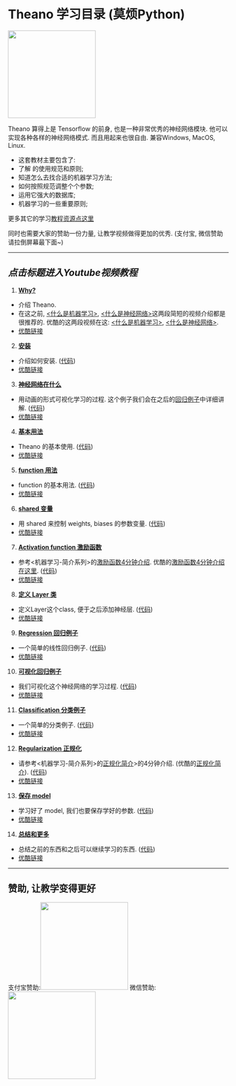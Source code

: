 
# Theano 学习目录 (莫烦Python)
<img src='https://github.com/MorvanZhou/tutorials/blob/gh-pages/theanoTUT/theano%20cover%20page.jpg?raw=true' height=200>

Theano 算得上是 Tensorflow 的前身, 也是一种非常优秀的神经网络模块. 他可以实现各种各样的神经网络模式. 而且用起来也很自由. 兼容Windows, MacOS, Linux.

* 这套教材主要包含了:
 * 了解 的使用规范和原则;
 * 知道怎么去找合适的机器学习方法;
 * 如何按照规范调整个个参数;
 * 运用它强大的数据库;
 * 机器学习的一些重要原则;

更多其它的学习[教程资源点这里](http://morvanzhou.github.io/tutorials/)

同时也需要大家的赞助一份力量, 让教学视频做得更加的优秀. (支付宝, 微信赞助请拉倒屏幕最下面~)

---
## *点击标题进入Youtube视频教程*

1. [**Why?**](https://www.youtube.com/watch?v=84yGQZE43OU&list=PLXO45tsB95cKpDID642AjNkygrSR5X15T&index=2)
  * 介绍 Theano.
  * 在这之前, [<什么是机器学习>](https://www.youtube.com/watch?v=YY7-VKXybjc&list=PLXO45tsB95cIFm8Y8vMkNNPPXAtYXwKin&index=1), [<什么是神经网络>](https://www.youtube.com/watch?v=RSRkp8VAavQ&index=2&list=PLXO45tsB95cIFm8Y8vMkNNPPXAtYXwKin)这两段简短的视频介绍都是很推荐的. 优酷的这两段视频在这: [<什么是机器学习>](http://v.youku.com/v_show/id_XMTYyMjk2NDIwOA==.html?f=27892935&o=1), [<什么是神经网络>](http://v.youku.com/v_show/id_XMTU5NDc3MDQwOA==.html?f=27892935&o=1).
  * [优酷链接](http://v.youku.com/v_show/id_XMTY1OTQ4NDI2OA==.html?f=27743371&o=1)


2. [**安装**](https://www.youtube.com/watch?v=uefJFOaypj8&list=PLXO45tsB95cKpDID642AjNkygrSR5X15T&index=3)
  * 介绍如何安装. ([代码](https://github.com/MorvanZhou/tutorials/blob/master/theanoTUT/theano2_install.py))
  * [优酷链接](http://v.youku.com/v_show/id_XMTY1OTUyNjIzNg==.html?f=27743371&o=1) 


3. [**神经网络在什么**](https://www.youtube.com/watch?v=sPu4KpzLaDQ&list=PLXO45tsB95cKpDID642AjNkygrSR5X15T&index=4)
  * 用动画的形式可视化学习的过程. 这个例子我们会在之后的[回归例子](https://www.youtube.com/watch?v=EULCWeavwPU&list=PLXO45tsB95cKpDID642AjNkygrSR5X15T&index=10)中详细讲解. ([代码](https://github.com/MorvanZhou/tutorials/blob/master/theanoTUT/theano3_what_does_ML_do.py))
  * [优酷链接](http://v.youku.com/v_show/id_XMTY2MTU4MzM4MA==.html?f=27743371&o=1)


4. [**基本用法**](https://www.youtube.com/watch?v=je2oHCX5m74&list=PLXO45tsB95cKpDID642AjNkygrSR5X15T&index=5)
  * Theano 的基本使用. ([代码](https://github.com/MorvanZhou/tutorials/blob/master/theanoTUT/theano4_basic_usage.py))
  * [优酷链接](http://v.youku.com/v_show/id_XMTY2MTY1NDY1Ng==.html?f=27743371&o=1)


5. [**function 用法**](https://www.youtube.com/watch?v=je2oHCX5m74&list=PLXO45tsB95cKpDID642AjNkygrSR5X15T&index=6)
  * function 的基本用法. ([代码](https://github.com/MorvanZhou/tutorials/blob/master/theanoTUT/theano5_function.py))
  * [优酷链接](http://v.youku.com/v_show/id_XMTY2MjY5NTI5Ng==.html?f=27743371&o=1)


6. [**shared 变量**](https://www.youtube.com/watch?v=2exmT0L-QV0&list=PLXO45tsB95cKpDID642AjNkygrSR5X15T&index=7)
  * 用 shared 来控制 weights, biases 的参数变量. ([代码](https://github.com/MorvanZhou/tutorials/blob/master/theanoTUT/theano6_shared_variable.py))
  * [优酷链接](http://v.youku.com/v_show/id_XMTY2Mjc3NTU4NA==.html?f=27743371&o=1)


7. [**Activation function 激励函数**](https://www.youtube.com/watch?v=GbYWEOjjsAI&list=PLXO45tsB95cKpDID642AjNkygrSR5X15T&index=8)
  * 参考<机器学习-简介系列>的[激励函数4分钟介绍](). 优酷的[激励函数4分钟介绍在这里](). ([代码](https://github.com/MorvanZhou/tutorials/blob/master/theanoTUT/theano7_activation_function.py))
  * [优酷链接](http://v.youku.com/v_show/id_XMTY2MzkxNDE1Ng==.html?f=27743371&o=1)


8. [**定义 Layer 类**](https://www.youtube.com/watch?v=Xm2InCJqFY4&list=PLXO45tsB95cKpDID642AjNkygrSR5X15T&index=9)
  * 定义Layer这个class, 便于之后添加神经层. ([代码](https://github.com/MorvanZhou/tutorials/blob/master/theanoTUT/theano8_Layer_class.py))
  * [优酷链接](http://v.youku.com/v_show/id_XMTY2Mzk3MDI2MA==.html?f=27743371&o=1)


9. [**Regression 回归例子**](https://www.youtube.com/watch?v=lWvlKqvvXyw&list=PLXO45tsB95cKpDID642AjNkygrSR5X15T&index=10)
  * 一个简单的线性回归例子. ([代码](https://github.com/MorvanZhou/tutorials/tree/master/theanoTUT/theano9_regression_nn))
  * [优酷链接](http://v.youku.com/v_show/id_XMTY2NDE2MjA5Ng==.html?f=27743371&o=1)


10. [**可视化回归例子**](https://www.youtube.com/watch?v=EULCWeavwPU&list=PLXO45tsB95cKpDID642AjNkygrSR5X15T&index=11)
  * 我们可视化这个神经网络的学习过程. ([代码](https://github.com/MorvanZhou/tutorials/tree/master/theanoTUT/theano10_regression_visualization))
  * [优酷链接](http://v.youku.com/v_show/id_XMTY2NDE5MDY2NA==.html?f=27743371&o=1)


11. [**Classification 分类例子**](https://www.youtube.com/watch?v=nslbfsN8wiU&list=PLXO45tsB95cKpDID642AjNkygrSR5X15T&index=12)
  * 一个简单的分类例子. ([代码](https://github.com/MorvanZhou/tutorials/tree/master/theanoTUT/theano11_classification_nn))
  * [优酷链接](http://v.youku.com/v_show/id_XMTY2NDI3ODc2NA==.html?f=27743371&o=1)


12. [**Regularization 正规化**](https://www.youtube.com/watch?v=ho4ms9gVjKE&list=PLXO45tsB95cKpDID642AjNkygrSR5X15T&index=11)
  * 请参考<机器学习-简介系列>的[正规化简介](https://www.youtube.com/watch?v=e9OKufD6lRM&list=PLXO45tsB95cIFm8Y8vMkNNPPXAtYXwKin&index=10)>的4分钟介绍. (优酷的[正规化简介](http://v.youku.com/v_show/id_XMTczNjA2Nzc5Ng==.html?f=27892935&o=1)). ([代码](https://github.com/MorvanZhou/tutorials/tree/master/theanoTUT/theano12_regularization))
  * [优酷链接](http://v.youku.com/v_show/id_XMTY2NTAwNTk0MA==.html?f=27743371&o=1)


13. [**保存 model**](https://www.youtube.com/watch?v=sj9BGXGyLho&list=PLXO45tsB95cKpDID642AjNkygrSR5X15T&index=14)
  * 学习好了 model, 我们也要保存学好的参数. ([代码](https://github.com/MorvanZhou/tutorials/tree/master/theanoTUT/theano13_save))
  * [优酷链接](http://v.youku.com/v_show/id_XMTY2NTAyNTM0MA==.html?f=27743371&o=1)


14. [**总结和更多**](https://www.youtube.com/watch?v=2VzuMu589MQ&list=PLXO45tsB95cKpDID642AjNkygrSR5X15T&index=15)
  * 总结之前的东西和之后可以继续学习的东西. ([代码](https://github.com/MorvanZhou/tutorials/blob/master/theanoTUT/theano14_summary.py))
  * [优酷链接](http://v.youku.com/v_show/id_XMTY2NTA0ODA5Mg==.html?f=27743371&o=1)


---

## 赞助, 让教学变得更好
支付宝赞助:<img src='https://github.com/MorvanZhou/tutorials/blob/gh-pages/Donation/zhifubao.jpeg?raw=true' height='200'>    微信赞助:<img src='https://github.com/MorvanZhou/tutorials/blob/gh-pages/Donation/WechatIMG1.png?raw=true' height='200'>